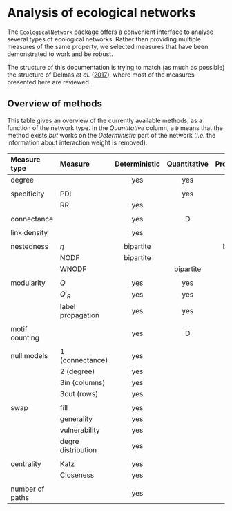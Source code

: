 # Analysis of ecological networks

The `EcologicalNetwork` package offers a convenient interface to analyse
several types of ecological networks. Rather than providing multiple measures
of the same property, we selected measures that have been demonstrated to
work and be robust.

The structure of this documentation is trying to match (as much as possible) the
structure of Delmas *et al.* ([2017][anei]), where most of the measures
presented here are reviewed.

[anei]: http://biorxiv.org/content/early/2017/02/28/112540

## Overview of methods

This table gives an overview of the currently available methods, as a
function of the network type. In the *Quantitative* column, a `D` means that
the method exists *but* works on the *Deterministic* part of the network
(*i.e.* the information about interaction weight is removed).

| Measure type    | Measure            | Deterministic | Quantitative | Probabilistic |
|:----------------|:-------------------|:-------------:|:------------:|:-------------:|
| degree          |                    |      yes      |     yes      |      yes      |
|                 |                    |               |              |               |
| specificity     | PDI                |               |     yes      |               |
|                 | RR                 |      yes      |              |               |
|                 |                    |               |              |               |
| connectance     |                    |      yes      |      D       |      yes      |
|                 |                    |               |              |               |
| link density    |                    |      yes      |              |               |
|                 |                    |               |              |               |
| nestedness      | $\eta$             |   bipartite   |              |   bipartite   |
|                 | NODF               |   bipartite   |              |               |
|                 | WNODF              |               |  bipartite   |               |
|                 |                    |               |              |               |
| modularity      | $Q$                |      yes      |     yes      |      yes      |
|                 | $Q'_R$             |      yes      |     yes      |      yes      |
|                 | label propagation  |      yes      |     yes      |      yes      |
|                 |                    |               |              |               |
| motif counting  |                    |      yes      |      D       |      yes      |
|                 |                    |               |              |               |
| null models     | 1 (connectance)    |      yes      |              |               |
|                 | 2 (degree)         |      yes      |              |               |
|                 | 3in (columns)      |      yes      |              |               |
|                 | 3out (rows)        |      yes      |              |               |
|                 |                    |               |              |               |
| swap            | fill               |      yes      |              |               |
|                 | generality         |      yes      |              |               |
|                 | vulnerability      |      yes      |              |               |
|                 | degre distribution |      yes      |              |               |
|                 |                    |               |              |               |
| centrality      | Katz               |      yes      |              |      yes      |
|                 | Closeness          |      yes      |              |               |
|                 |                    |               |              |               |
| number of paths |                    |      yes      |              |      yes      |
